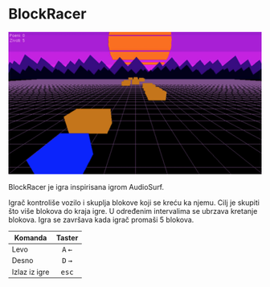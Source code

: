 # BlockRacer

![Screenshot](screenshots/6.png)

BlockRacer je igra inspirisana igrom AudioSurf.

Igrač kontroliše vozilo i skuplja blokove koji se kreću ka njemu. Cilj je skupiti što više blokova do kraja igre. U određenim intervalima se ubrzava kretanje blokova. Igra se završava kada igrač promaši 5 blokova.

| Komanda               | Taster                      |
| --------------------- |:---------------------------:|
| Levo                  | <kbd>A</kbd> <kbd>←</kbd>  |
| Desno                 | <kbd>D</kbd> <kbd>→</kbd>  |
| Izlaz iz igre         | <kbd>esc</kbd>              |
